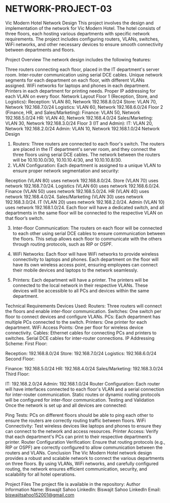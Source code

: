 # NETWORK-PROJECT-03
Vic Modern Hotel Network Design
This project involves the design and implementation of the network for Vic Modern Hotel. The hotel consists of three floors, each hosting various departments with specific network requirements. The project includes configuring routers, VLANs, switches, WiFi networks, and other necessary devices to ensure smooth connectivity between departments and floors.

Project Overview
The network design includes the following features:

Three routers connecting each floor, placed in the IT department's server room.
Inter-router communication using serial DCE cables.
Unique network segments for each department on each floor, with different VLANs assigned.
WiFi networks for laptops and phones in each department.
Printers in each department for printing needs.
Proper IP addressing for each VLAN on every floor.
Network Layout
Floor 1 (Reception, Store, and Logistics):
Reception: VLAN 80, Network 192.168.8.0/24
Store: VLAN 70, Network 192.168.7.0/24
Logistics: VLAN 60, Network 192.168.6.0/24
Floor 2 (Finance, HR, and Sales/Marketing):
Finance: VLAN 50, Network 192.168.5.0/24
HR: VLAN 40, Network 192.168.4.0/24
Sales/Marketing: VLAN 30, Network 192.168.3.0/24
Floor 3 (IT and Admin):
IT: VLAN 20, Network 192.168.2.0/24
Admin: VLAN 10, Network 192.168.1.0/24
Network Design
1. Routers:
Three routers are connected to each floor's switch. The routers are placed in the IT department's server room, and they connect the three floors using serial DCE cables.
The network between the routers will be 10.10.10.0/30, 10.10.10.4/30, and 10.10.10.8/30.
2. VLAN Configuration:
Each department is assigned to a unique VLAN to ensure proper network segmentation and security:

Reception (VLAN 80) uses network 192.168.8.0/24.
Store (VLAN 70) uses network 192.168.7.0/24.
Logistics (VLAN 60) uses network 192.168.6.0/24.
Finance (VLAN 50) uses network 192.168.5.0/24.
HR (VLAN 40) uses network 192.168.4.0/24.
Sales/Marketing (VLAN 30) uses network 192.168.3.0/24.
IT (VLAN 20) uses network 192.168.2.0/24.
Admin (VLAN 10) uses network 192.168.1.0/24.
Each floor will have a dedicated switch, and all departments in the same floor will be connected to the respective VLAN on that floor’s switch.

3. Inter-floor Communication:
The routers on each floor will be connected to each other using serial DCE cables to ensure communication between the floors. This setup allows each floor to communicate with the others through routing protocols, such as RIP or OSPF.

4. WiFi Networks:
Each floor will have WiFi networks to provide wireless connectivity to laptops and phones. Each department on the floor will have its own wireless access point, ensuring employees can connect their mobile devices and laptops to the network seamlessly.

5. Printers:
Each department will have a printer. The printers will be connected to the local network in their respective VLANs. These devices will be accessible to all PCs and devices within the same department.

Technical Requirements
Devices Used:
Routers: Three routers will connect the floors and enable inter-floor communication.
Switches: One switch per floor to connect devices and configure VLANs.
PCs: Each department has multiple PCs connected to the switch.
Printers: One printer for each department.
WiFi Access Points: One per floor for wireless device connectivity.
Cables:
Ethernet cables for connecting PCs and printers to switches.
Serial DCE cables for inter-router connections.
IP Addressing Scheme:
First Floor:

Reception: 192.168.8.0/24
Store: 192.168.7.0/24
Logistics: 192.168.6.0/24
Second Floor:

Finance: 192.168.5.0/24
HR: 192.168.4.0/24
Sales/Marketing: 192.168.3.0/24
Third Floor:

IT: 192.168.2.0/24
Admin: 192.168.1.0/24
Router Configuration:
Each router will have interfaces connected to each floor's VLAN and a serial connection for inter-router communication. Static routes or dynamic routing protocols will be configured for inter-floor communication.
Testing and Validation
Once the network is set up and all devices are connected:

Ping Tests: PCs on different floors should be able to ping each other to ensure the routers are correctly routing traffic between floors.
WiFi Connectivity: Test wireless devices like laptops and phones to ensure they can connect to the network and access resources.
Printer Access: Verify that each department's PCs can print to their respective department’s printer.
Router Configuration Verification: Ensure that routing protocols (e.g., RIP or OSPF) are correctly configured to allow communication between the routers and VLANs.
Conclusion
The Vic Modern Hotel network design provides a robust and scalable network to connect the various departments on three floors. By using VLANs, WiFi networks, and carefully configured routing, the network ensures efficient communication, security, and scalability for all hotel operations.

Project Files
The project file is available in the repository:
Author Information
Name: Biswajit Sahoo
LinkedIn: Biswajit Sahoo LinkedIn
Email: biswajitsahoo152001@gmail.com
